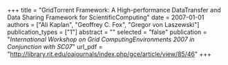 +++
title = "GridTorrent Framework: A High-performance DataTransfer and Data Sharing Framework for ScientificComputing"
date = 2007-01-01
authors = ["Ali Kaplan", "Geoffrey C. Fox", "Gregor von Laszewski"]
publication_types = ["1"]
abstract = ""
selected = "false"
publication = "*International Workshop on Grid ComputingEnvironments 2007 in Conjunction with SC07*"
url_pdf = "http://library.rit.edu/oajournals/index.php/gce/article/view/85/46"
+++

